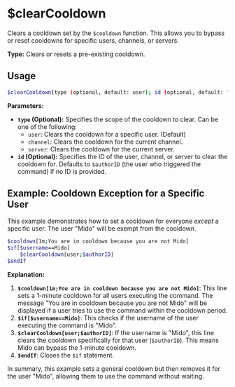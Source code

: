 # $clearCooldown

Clears a cooldown set by the `$cooldown` function. This allows you to bypass or reset cooldowns for specific users, channels, or servers.

**Type:** Clears or resets a pre-existing cooldown.

## Usage

```bash
$clearCooldown[type (optional, default: user); id (optional, default: "$authorID")]
```

**Parameters:**

*   **`type` (Optional):**  Specifies the scope of the cooldown to clear. Can be one of the following:
    *   `user`: Clears the cooldown for a specific user. (Default)
    *   `channel`: Clears the cooldown for the current channel.
    *   `server`: Clears the cooldown for the current server.
*   **`id` (Optional):** Specifies the ID of the user, channel, or server to clear the cooldown for.  Defaults to `$authorID` (the user who triggered the command) if no ID is provided.

## Example: Cooldown Exception for a Specific User

This example demonstrates how to set a cooldown for everyone *except* a specific user.  The user "Mido" will be exempt from the cooldown.

```bash
$cooldown[1m;You are in cooldown because you are not Mido]
$if[$username==Mido]
    $clearCooldown[user;$authorID]
$endIf
```

**Explanation:**

1.  **`$cooldown[1m;You are in cooldown because you are not Mido]`**: This line sets a 1-minute cooldown for all users executing the command. The message "You are in cooldown because you are not Mido" will be displayed if a user tries to use the command within the cooldown period.
2.  **`$if[$username==Mido]`**: This checks if the username of the user executing the command is "Mido".
3.  **`$clearCooldown[user;$authorID]`**: If the username is "Mido", this line clears the cooldown specifically for that user (`$authorID`).  This means Mido can bypass the 1-minute cooldown.
4.  **`$endIf`**: Closes the `$if` statement.

In summary, this example sets a general cooldown but then removes it for the user "Mido", allowing them to use the command without waiting.